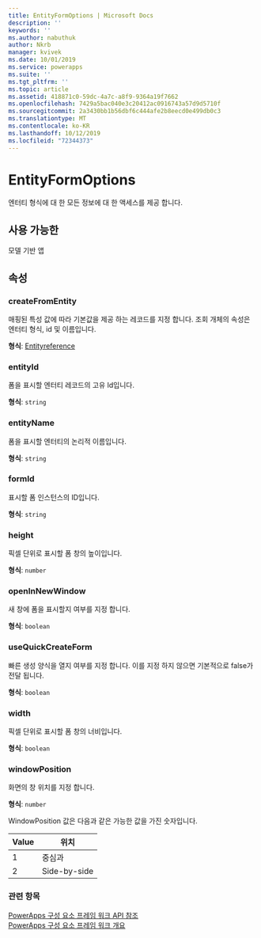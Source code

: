 ```yaml
---
title: EntityFormOptions | Microsoft Docs
description: ''
keywords: ''
ms.author: nabuthuk
author: Nkrb
manager: kvivek
ms.date: 10/01/2019
ms.service: powerapps
ms.suite: ''
ms.tgt_pltfrm: ''
ms.topic: article
ms.assetid: 418871c0-59dc-4a7c-a8f9-9364a19f7662
ms.openlocfilehash: 7429a5bac040e3c20412ac0916743a57d9d5710f
ms.sourcegitcommit: 2a3430bb1b56dbf6c444afe2b8eecd0e499db0c3
ms.translationtype: MT
ms.contentlocale: ko-KR
ms.lasthandoff: 10/12/2019
ms.locfileid: "72344373"
---
```

# <a name="entityformoptions"></a>EntityFormOptions

엔터티 형식에 대 한 모든 정보에 대 한 액세스를 제공 합니다.

## <a name="available-for"></a>사용 가능한 

모델 기반 앱

## <a name="properties"></a>속성

### <a name="createfromentity"></a>createFromEntity

매핑된 특성 값에 따라 기본값을 제공 하는 레코드를 지정 합니다. 조회 개체의 속성은 엔터티 형식, id 및 이름입니다.

**형식**: [Entityreference](entityreference.md)

### <a name="entityid"></a>entityId

폼을 표시할 엔터티 레코드의 고유 Id입니다. 

**형식**: `string`

### <a name="entityname"></a>entityName

폼을 표시할 엔터티의 논리적 이름입니다. 

**형식**: `string`

### <a name="formid"></a>formId

표시할 폼 인스턴스의 ID입니다.

**형식**: `string`

### <a name="height"></a>height

픽셀 단위로 표시할 폼 창의 높이입니다.

**형식**: `number`

### <a name="openinnewwindow"></a>openInNewWindow

새 창에 폼을 표시할지 여부를 지정 합니다.

**형식**: `boolean`

### <a name="usequickcreateform"></a>useQuickCreateForm

빠른 생성 양식을 열지 여부를 지정 합니다. 이를 지정 하지 않으면 기본적으로 false가 전달 됩니다. 

**형식**: `boolean`

### <a name="width"></a>width

픽셀 단위로 표시할 폼 창의 너비입니다.

**형식**: `boolean`

### <a name="windowposition"></a>windowPosition

화면의 창 위치를 지정 합니다.

**형식**: `number`

WindowPosition 값은 다음과 같은 가능한 값을 가진 숫자입니다.

|Value|위치|
|---|---|
|1|중심과|
|2|Side-by-side|


### <a name="related-topics"></a>관련 항목

[PowerApps 구성 요소 프레임 워크 API 참조](../reference/index.md)<br/>
[PowerApps 구성 요소 프레임 워크 개요](../overview.md)